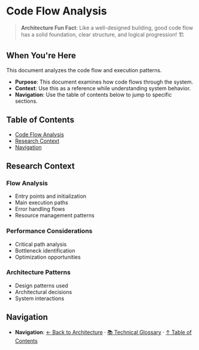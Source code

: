 # Code Flow Analysis

> **Architecture Fun Fact**: Like a well-designed building, good code flow has a solid foundation, clear structure, and logical progression! 🏗️

## When You're Here

This document analyzes the code flow and execution patterns.

* **Purpose**: This document examines how code flows through the system.
* **Context**: Use this as a reference while understanding system behavior.
* **Navigation**: Use the table of contents below to jump to specific sections.

## Table of Contents

* [Code Flow Analysis](#code-flow-analysis)
* [Research Context](#research-context)
* [Navigation](#navigation)

## Research Context

### Flow Analysis

* Entry points and initialization
* Main execution paths
* Error handling flows
* Resource management patterns

### Performance Considerations

* Critical path analysis
* Bottleneck identification
* Optimization opportunities

### Architecture Patterns

* Design patterns used
* Architectural decisions
* System interactions

## Navigation

* **Navigation**: [← Back to Architecture](../README.md) · [📚 Technical Glossary](../../GLOSSARY.md) · [↑ Table of Contents](#code-flow-analysis)
